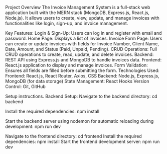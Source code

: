 Project Overview
The Invoice Management System is a full-stack web application built with the MERN stack (MongoDB, Express.js, React.js, Node.js). It allows users to create, view, update, and manage invoices with functionalities like login, sign-up, and invoice management.

Key Features:
Login & Sign-Up: Users can log in and register with email and password.
Home Page: Displays a list of invoices.
Invoice Form Page: Users can create or update invoices with fields for Invoice Number, Client Name, Date, Amount, and Status (Paid, Unpaid, Pending).
CRUD Operations: Full CRUD operations to create, read, update, and delete invoices.
Backend: REST API using Express.js and MongoDB to handle invoices data.
Frontend: React.js application to display and manage invoices.
Form Validation: Ensures all fields are filled before submitting the form.
Technologies Used:
Frontend: React.js, React Router, Axios, CSS
Backend: Node.js, Express.js, MongoDB (for data storage)
State Management: React Hooks
Version Control: Git, GitHub



Setup instructions.
Backend Setup:
Navigate to the backend directory:
cd backend

Install the required dependencies:
npm install

Start the backend server using nodemon for automatic reloading during development:
npm run dev






Navigate to the frontend directory:
cd frontend
Install the required dependencies:
npm install
Start the frontend development server:
npm run dev 
